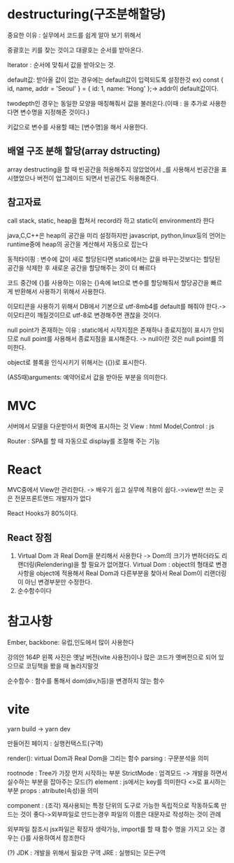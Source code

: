 # destructuring(구조분해할당)
중요한 이유 : 실무에서 코드를 쉽게 알아 보기 위해서

중괄호는 키를 찾는 것이고 대괄호는 순서를 받아온다.

Iterator : 순서에 맞춰서 값을 받아오는 것.

default값: 받아올 값이 없는 경우에는 default값이 입력되도록 설정한것
ex) const { id, name, addr = 'Seoul' } = { id: 1, name: 'Hong' };-> addr이 default값이다.

twodepth인 경우는 동일한 모양을 매칭해줘서 값을 불러온다.(이때 : 을 추가로 사용한다면 변수명을 지정해준 것이다.)

키값으로 변수를 사용할 때는 [변수명]을 해서 사용한다.

## 배열 구조 분해 할당(array dstructing)
array destructing을 할 때 빈공간을 허용해주지 않았었어서 _를 사용해서 빈공간을 표시했었으나 버전이 업그레이드 되면서 빈공간도 허용해준다.





## 참고자료

call stack, static, heap을 합쳐서 record라 하고
static이 environment라 한다

java,C,C++은 heap의 공간을 미리 설정하지만 javascript, python,linux등의 언어는 runtime중에 heap의 공간을 계산해서 자동으로 잡는다

동적타이핑 : 변수에 값이 새로 할당된다면 static에서는 값을 바꾸는것보다는 할당된 공간을 삭제한 후 새로운 공간을 할당해주는 것이 더 빠르다



코드 중간에 {}를 사용하는 이유는 {}속에 let으로 변수를 할당해줘서 할당공간을 빠르게 반환해서 사용하기 위해서 사용한다.



이모티콘을 사용하기 위해서 DB에서 기본으로 utf-8mb4를 default를 해줘야 한다.-> 이모티콘이 깨질것이므로 utf-8로 변경해주면 괜찮을 것이다.



null point가 존재하는 이유 : static에서 시작지점은 존재하나 종료지점이 표시가 안되므로 null point를 사용해서 종료지점을 표시해준다.
-> null이란 것은 null point를 의미한다.

object로 블록을 인식시키기 위해서는 ({})로 표시한다.

(AS5때)arguments: 예약어로서 값을 받아둔 부분을 의미한다.


# MVC
서버에서 모델을 다운받아서 화면에 표시하는 것
View : html
Model,Control : js

Router : SPA를 할 때 자동으로 display를 조절해 주는 기능


# React
MVC중에서 View만 관리한다. -> 배우기 쉽고 실무에 적용이 쉽다.->view만 쓰는 곳은 전문프론트앤드 개발자가 없다

React Hooks가 80%이다.

## React 장점
1. Virtual Dom 과 Real Dom을 분리해서 사용한다
-> Dom의 크기가 변하더라도 리랜더링(Relendering)을 할 필요가 없어졌다.
Virtual Dom : object의 형태로 변경사항을 object에 적용해서 Real Dom과 다른부분을 찾아서 Real Dom이 리랜더링이 아닌 변경부분만 수정한다.
2. 순수함수이다

# 참고사항
Ember, backbone: 유럽,인도에서 많이 사용한다

강의안 164P 왼쪽 사진은 옛날 버전(vite 사용전)이나 많은 코드가 옛버전으로 되어 있으므로 코딩책을 봤을 때 놀라지말것


순수함수 : 함수를 통해서 dom(div,h등)을 변경하지 않는 함수



# vite
yarn build -> yarn dev

만들어진 페이지 : 
실행컨택스트(구역)

render(): virtual Dom과 Real Dom을 그리는 함수
parsing : 구문분석을 의미

rootnode : Tree가 가장 먼저 시작하는 부분
StrictMode : 엄격모드 -> 개발을 하면서 실수하는 부분을 잡아주는 모드(?)
element : js에서는 key를 의미한다 <>로 표시하는 부분
props : atribute(속성)을 의미

component : (조각) 재사용되는 특정 단위의 도구로 가능한 독립적으로 작동하도록 만드는 것이 좋다->외부파일로 만드는경우 파일의 이름은 대문자로 작성하는 것이 관례

외부파일 참조시 jsx파일은 확장자 생략가능, import를 할 때 함수 명을 가지고 오는 경우는 {}를 사용하여서 참조한다


(?)
JDK : 개발을 위해서 필요한 구역
JRE : 실행되는 모든구역